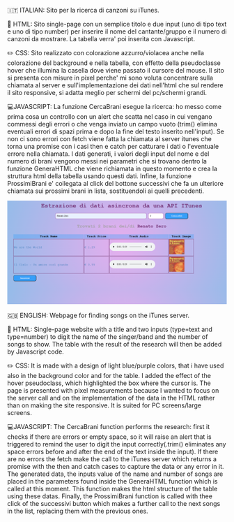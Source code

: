 🇮🇹 ITALIAN: Sito per la ricerca di canzoni su iTunes.

📄 HTML: Sito single-page con un semplice titolo e due input (uno di tipo text e uno di tipo number) per inserire il nome del cantante/gruppo e il numero di canzoni da mostrare. La tabella verra' poi inserita con Javascript.

✏️ CSS: Sito realizzato con colorazione azzurro/violacea anche nella colorazione del background e nella tabella, con effetto della pseudoclasse hover che illumina la casella dove viene passato il cursore del mouse. Il sito si presenta con misure in pixel perche' mi sono voluta concentrare sulla chiamata al server e sull'implementazione dei dati nell'html che sul rendere il sito responsive, si adatta meglio per schermi del pc/schermi grandi.

💻JAVASCRIPT: La funzione CercaBrani esegue la ricerca: ho messo come prima cosa un controllo con un alert che scatta nel caso in cui vengano commessi degli errori o che venga inviato un campo vuoto (trim() elimina eventuali errori di spazi prima e dopo la fine del testo inserito nell'input). Se non ci sono errori con fetch viene fatta la chiamata al server itunes che torna una promise con i casi then e catch per catturare i dati o l'eventuale errore nella chiamata. I dati generati, i valori degli input del nome e del numero di brani vengono messi nei parametri che si trovano dentro la funzione GeneraHTML che viene richiamata in questo momento e crea la struttura html della tabella usando questi dati. Infine, la funzione ProssimiBrani e' collegata al click del bottone successivi che fa un ulteriore chiamata sui prossimi brani in lista, sostituendoli ai quelli precedenti.

![show the homepage](/itunes.png)

🇬🇧 ENGLISH: Webpage for finding songs on the iTunes server.

📄 HTML: Single-page website with a title and two inputs (type=text and type=number) to digit the name of the singer/band and the number of songs to show. The table with the result of the research will then be added by Javascript code.

✏️ CSS: It is made with a design of light blue/purple colors, that i have used also in the background color and for the table. I added the effect of the hover pseudoclass, which highlighted the box where the cursor is. The page is presented with pixel measurements because I wanted to focus on the server call and on the implementation of the data in the HTML rather than on making the site responsive. It is suited for PC screens/large screens.

💻JAVASCRIPT: The CercaBrani function performs the research: first it checks if there are errors or empty space, so it will raise an alert that is triggered to remind the user to digit the input correctly(.trim() eliminates any space errors before and after the end of the text inside the input). If there are no errors the fetch make the call to the iTunes server which returns a promise with the then and catch cases to capture the data or any error in it. The generated data, the inputs value of the name and number of songs are placed in the parameters found inside the GeneraHTML function which is called at this moment. This function makes the html structure of the table using these datas. Finally, the ProssimiBrani function is called with thee click of the successivi button which makes a further call to the next songs in the list, replacing them with the previous ones.
